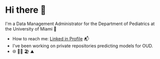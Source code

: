 # Hi there :wave:

I'm a Data Management Administrator for the Department of Pediatrics at the University of Miami :palm_tree:
- How to reach me: [Linked in Profile](https://www.linkedin.com/in/erikavianac/) :mailbox_with_mail:
- I've been working on private repositories predicting models for OUD.
- :globe_with_meridians: :running_woman: :beach_umbrella: :mountain:
